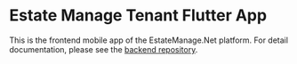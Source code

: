 # Estate Manage Tenant Flutter App

This is the frontend mobile app of the EstateManage.Net platform. For detail documentation, please see the [backend repository](https://github.com/simonho288/estate-manage-backend).